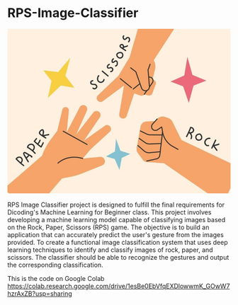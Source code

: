 # RPS-Image-Classifier

![Alt text](https://github.com/ArsHelios/RPS-Image-Classifier/blob/main/RPS.jpeg)

RPS Image Classifier project is designed to fulfill the final requirements for Dicoding's Machine Learning for Beginner class. This project involves developing a machine learning model capable of classifying images based on the Rock, Paper, Scissors (RPS) game. The objective is to build an application that can accurately predict the user's gesture from the images provided. To create a functional image classification system that uses deep learning techniques to identify and classify images of rock, paper, and scissors. The classifier should be able to recognize the gestures and output the corresponding classification.


This is the code on Google Colab
https://colab.research.google.com/drive/1esBe0EbVfqEXDlowwmK_GOwW7hzrAxZB?usp=sharing
